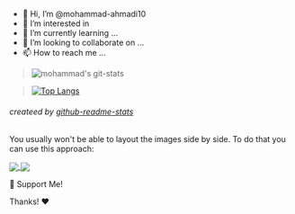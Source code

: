 - 👋 Hi, I’m @mohammad-ahmadi10
- 👀 I’m interested in 
- 🌱 I’m currently learning ...
- 💞️ I’m looking to collaborate on ...
- 📫 How to reach me ...

> ![mohammad's git-stats](https://github-readme-stats.vercel.app/api?username=mohammad-ahmadi10&&show_icons=true&theme=vision-friendly-dark&hide_border=true&langs_count=5)



> [![Top Langs](https://github-readme-stats.vercel.app/api/top-langs/?username=mohammad-ahmadi10&langs_count=8&layout=compact)](https://github.com/anuraghazra/github-readme-stats)
###### createed by [github-readme-stats](https://github.com/anuraghazra/github-readme-stats.git)




You usually won't be able to layout the images side by side. To do that you can use this approach:

<a href="https://github.com/anuraghazra/github-readme-stats">
  <img align="center" src="https://github-readme-stats.vercel.app/api/pin/?username=anuraghazra&repo=github-readme-stats" />
</a>
<a href="https://github.com/anuraghazra/convoychat">
  <img align="center" src="https://github-readme-stats.vercel.app/api/pin/?username=anuraghazra&repo=convoychat" />
</a>

💖 Support Me!

Thanks! ❤️

